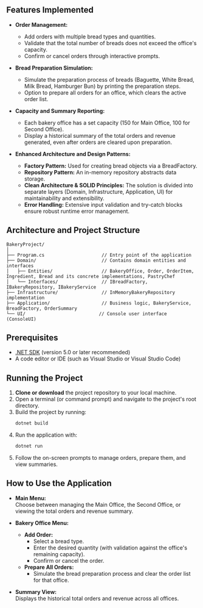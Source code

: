 
## Features Implemented
- **Order Management:**  
  - Add orders with multiple bread types and quantities.
  - Validate that the total number of breads does not exceed the office's capacity.
  - Confirm or cancel orders through interactive prompts.

- **Bread Preparation Simulation:**  
  - Simulate the preparation process of breads (Baguette, White Bread, Milk Bread, Hamburger Bun) by printing the preparation steps.
  - Option to prepare all orders for an office, which clears the active order list.

- **Capacity and Summary Reporting:**  
  - Each bakery office has a set capacity (150 for Main Office, 100 for Second Office).
  - Display a historical summary of the total orders and revenue generated, even after orders are cleared upon preparation.

- **Enhanced Architecture and Design Patterns:**  
  - **Factory Pattern:** Used for creating bread objects via a BreadFactory.
  - **Repository Pattern:** An in-memory repository abstracts data storage.
  - **Clean Architecture & SOLID Principles:** The solution is divided into separate layers (Domain, Infrastructure, Application, UI) for maintainability and extensibility.
  - **Error Handling:** Extensive input validation and try-catch blocks ensure robust runtime error management.

## Architecture and Project Structure
```
BakeryProject/
│
├── Program.cs                     // Entry point of the application
├── Domain/                        // Contains domain entities and interfaces
│   ├── Entities/                  // BakeryOffice, Order, OrderItem, Ingredient, Bread and its concrete implementations, PastryChef
│   └── Interfaces/                // IBreadFactory, IBakeryRepository, IBakeryService
├── Infrastructure/                // InMemoryBakeryRepository implementation
├── Application/                   // Business logic, BakeryService, BreadFactory, OrderSummary
└── UI/                           // Console user interface (ConsoleUI)
```

## Prerequisites
- [.NET SDK](https://dotnet.microsoft.com/download) (version 5.0 or later recommended)
- A code editor or IDE (such as Visual Studio or Visual Studio Code)

## Running the Project
1. **Clone or download** the project repository to your local machine.
2. Open a terminal (or command prompt) and navigate to the project's root directory.
3. Build the project by running:
   ```bash
   dotnet build
   ```
4. Run the application with:
   ```bash
   dotnet run
   ```
5. Follow the on-screen prompts to manage orders, prepare them, and view summaries.

## How to Use the Application
- **Main Menu:**  
  Choose between managing the Main Office, the Second Office, or viewing the total orders and revenue summary.
  
- **Bakery Office Menu:**  
  - **Add Order:**  
    - Select a bread type.
    - Enter the desired quantity (with validation against the office's remaining capacity).
    - Confirm or cancel the order.
  - **Prepare All Orders:**  
    - Simulate the bread preparation process and clear the order list for that office.
  
- **Summary View:**  
  Displays the historical total orders and revenue across all offices.

